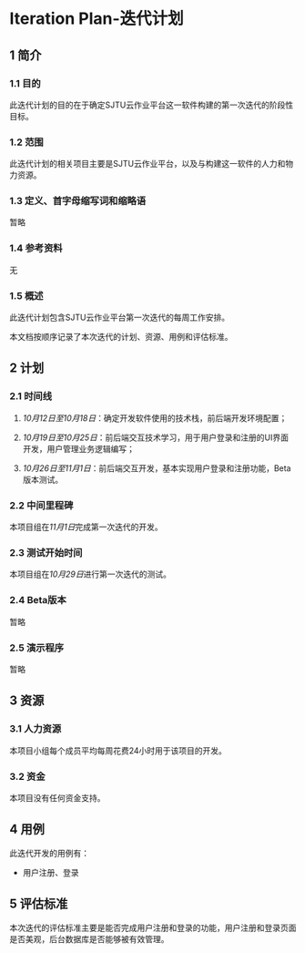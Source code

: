 # Iteration Plan-迭代计划

## 1 简介

### 1.1 目的

  此迭代计划的目的在于确定SJTU云作业平台这一软件构建的第一次迭代的阶段性目标。

### 1.2 范围

  此迭代计划的相关项目主要是SJTU云作业平台，以及与构建这一软件的人力和物力资源。

### 1.3 定义、首字母缩写词和缩略语

  暂略

### 1.4 参考资料

  无

### 1.5 概述

  此迭代计划包含SJTU云作业平台第一次迭代的每周工作安排。

  本文档按顺序记录了本次迭代的计划、资源、用例和评估标准。

## 2 计划

### 2.1 时间线

  1. *10月12日至10月18日*：确定开发软件使用的技术栈，前后端开发环境配置；

  2. *10月19日至10月25日*：前后端交互技术学习，用于用户登录和注册的UI界面开发，用户管理业务逻辑编写；

  3. *10月26日至11月1日*：前后端交互开发，基本实现用户登录和注册功能，Beta版本测试。

### 2.2 中间里程碑

  本项目组在*11月1日*完成第一次迭代的开发。

### 2.3 测试开始时间

  本项目组在*10月29日*进行第一次迭代的测试。

### 2.4 Beta版本

  暂略

### 2.5 演示程序

  暂略

## 3 资源

### 3.1 人力资源

  本项目小组每个成员平均每周花费24小时用于该项目的开发。

### 3.2 资金

  本项目没有任何资金支持。

## 4 用例

  此迭代开发的用例有：

  * 用户注册、登录

## 5 评估标准

  本次迭代的评估标准主要是能否完成用户注册和登录的功能，用户注册和登录页面是否美观，后台数据库是否能够被有效管理。